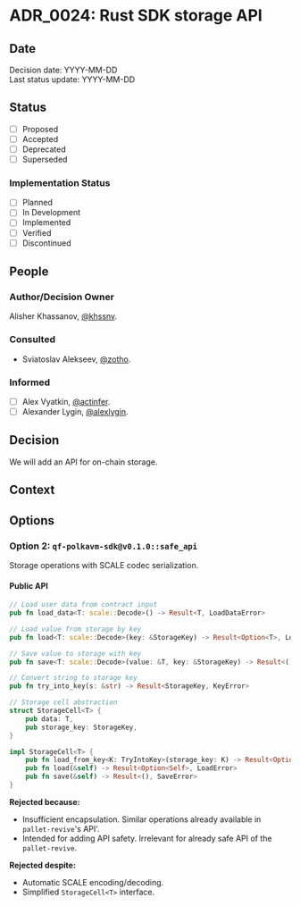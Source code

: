 # ADR_0024: Rust SDK storage API

## Date

Decision date: YYYY-MM-DD  
Last status update: YYYY-MM-DD

## Status

- [ ] Proposed
- [ ] Accepted
- [ ] Deprecated
- [ ] Superseded

### Implementation Status

- [ ] Planned
- [ ] In Development
- [ ] Implemented
- [ ] Verified
- [ ] Discontinued

## People

### Author/Decision Owner

Alisher Khassanov, [@khssnv](https://github.com/khssnv).

### Consulted

- Sviatoslav Alekseev, [@zotho](https://github.com/zotho).

### Informed

- [ ] Alex Vyatkin, [@actinfer](https://github.com/actinfer).
- [ ] Alexander Lygin, [@alexlygin](https://github.com/AlexLgn).

## Decision

We will add an API for on-chain storage.

## Context

## Options

### Option 2: `qf-polkavm-sdk@v0.1.0::safe_api`

Storage operations with SCALE codec serialization.

#### Public API

```rust
// Load user data from contract input
pub fn load_data<T: scale::Decode>() -> Result<T, LoadDataError>

// Load value from storage by key
pub fn load<T: scale::Decode>(key: &StorageKey) -> Result<Option<T>, LoadError>

// Save value to storage with key
pub fn save<T: scale::Decode>(value: &T, key: &StorageKey) -> Result<(), SaveError>

// Convert string to storage key
pub fn try_into_key(s: &str) -> Result<StorageKey, KeyError>

// Storage cell abstraction
struct StorageCell<T> {
    pub data: T,
    pub storage_key: StorageKey,
}

impl StorageCell<T> {
    pub fn load_from_key<K: TryIntoKey>(storage_key: K) -> Result<Option<Self>, LoadError>
    pub fn load(&self) -> Result<Option<Self>, LoadError>
    pub fn save(&self) -> Result<(), SaveError>
}
```

**Rejected because:**

- Insufficient encapsulation. Similar operations already available in `pallet-revive`'s API'.
- Intended for adding API safety. Irrelevant for already safe API of the `pallet-revive`.

**Rejected despite:**

- Automatic SCALE encoding/decoding.
- Simplified `StorageCell<T>` interface.
